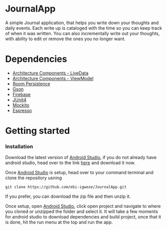 # JournalApp

A simple Journal application, that helps you write down your thoughts and daily events. Each write up is cataloged with the time so you can keep track of when it was written. You can also incrementally write out your thoughts, with ability to edit or remove the ones you no longer want.

# Dependencies

* [Architecture Components - LiveData](https://developer.android.com/topic/libraries/architecture/livedata)
* [Architecture Components - ViewModel](https://developer.android.com/topic/libraries/architecture/)
* [Room Persistence](https://developer.android.com/topic/libraries/architecture/room)
* [Gson](https://github.com/google/gson)
* [Firebase](https://firebase.google.com/docs)
* [JUnit4](https://github.com/junit-team/junit4)
* [Mockito](http://site.mockito.org)
* [Espresso](https://developer.android.com/training/testing/espresso/)


# Getting started

### Installation

Download the latest version of [Android Studio](https://developer.android.com/studio), if you do not already have android studio, head over to the link [here](https://developer.android.com/studio) and download it now.

Once [Android Studio](https://developer.android.com/studio) is setup, head over to your command terminal and clone the repository usning

```
git clone https://github.com/ebi-igweze/JournalApp.git
```

If you prefer, you can download the zip file and then unzip it.

Once setup, open [Android Studio](https://developer.android.com/studio), click open project and navigate to where you cloned or unzipped the folder and select it.
It will take a few moments for android studio to download dependencies and build project, once that it is done, hit the run menu at the top and run the app.


